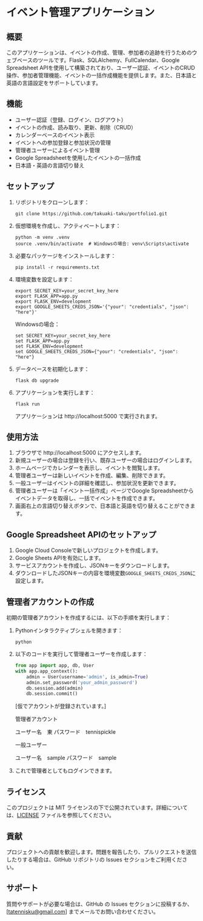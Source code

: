 # イベント管理アプリケーション

## 概要

このアプリケーションは、イベントの作成、管理、参加者の追跡を行うためのウェブベースのツールです。Flask、SQLAlchemy、FullCalendar、Google Spreadsheet APIを使用して構築されており、ユーザー認証、イベントのCRUD操作、参加者管理機能、イベントの一括作成機能を提供します。また、日本語と英語の言語設定をサポートしています。

## 機能

- ユーザー認証（登録、ログイン、ログアウト）
- イベントの作成、読み取り、更新、削除（CRUD）
- カレンダーベースのイベント表示
- イベントへの参加登録と参加状況の管理
- 管理者ユーザーによるイベント管理
- Google Spreadsheetを使用したイベントの一括作成
- 日本語・英語の言語切り替え

## セットアップ

1. リポジトリをクローンします：

   ```
   git clone https://github.com/takuaki-taku/portfolio1.git
   ```

2. 仮想環境を作成し、アクティベートします：

   ```
   python -m venv .venv
   source .venv/bin/activate  # Windowsの場合: venv\Scripts\activate
   ```

3. 必要なパッケージをインストールします：

   ```
   pip install -r requirements.txt
   ```

4. 環境変数を設定します：

   ```
   export SECRET_KEY=your_secret_key_here
   export FLASK_APP=app.py
   export FLASK_ENV=development
   export GOOGLE_SHEETS_CREDS_JSON='{"your": "credentials", "json": "here"}'
   ```

   Windowsの場合：

   ```
   set SECRET_KEY=your_secret_key_here
   set FLASK_APP=app.py
   set FLASK_ENV=development
   set GOOGLE_SHEETS_CREDS_JSON={"your": "credentials", "json": "here"}
   ```

5. データベースを初期化します：

   ```
   flask db upgrade
   ```

6. アプリケーションを実行します：

   ```
   flask run
   ```

   アプリケーションは http://localhost:5000 で実行されます。

## 使用方法

1. ブラウザで http://localhost:5000 にアクセスします。
2. 新規ユーザーの場合は登録を行い、既存ユーザーの場合はログインします。
3. ホームページでカレンダーを表示し、イベントを閲覧します。
4. 管理者ユーザーは新しいイベントを作成、編集、削除できます。
5. 一般ユーザーはイベントの詳細を確認し、参加状況を更新できます。
6. 管理者ユーザーは「イベント一括作成」ページでGoogle Spreadsheetからイベントデータを取得し、一括でイベントを作成できます。
7. 画面右上の言語切り替えボタンで、日本語と英語を切り替えることができます。

## Google Spreadsheet APIのセットアップ

1. Google Cloud Consoleで新しいプロジェクトを作成します。
2. Google Sheets APIを有効にします。
3. サービスアカウントを作成し、JSONキーをダウンロードします。
4. ダウンロードしたJSONキーの内容を環境変数`GOOGLE_SHEETS_CREDS_JSON`に設定します。

## 管理者アカウントの作成

初期の管理者アカウントを作成するには、以下の手順を実行します：

1. Pythonインタラクティブシェルを開きます：

   ```
   python
   ```

2. 以下のコードを実行して管理者ユーザーを作成します：

   ```python
   from app import app, db, User
   with app.app_context():
       admin = User(username='admin', is_admin=True)
       admin.set_password('your_admin_password')
       db.session.add(admin)
       db.session.commit()
   ```

   [仮でアカウントが登録されています。]
   
   管理者アカウント

   ユーザー名　東
   パスワード　tennispickle

   一般ユーザー

   ユーザー名　sample
   パスワード　sample

3. これで管理者としてもログインできます。

## ライセンス

このプロジェクトは MIT ライセンスの下で公開されています。詳細については、[LICENSE](LICENSE) ファイルを参照してください。

## 貢献

プロジェクトへの貢献を歓迎します。問題を報告したり、プルリクエストを送信したりする場合は、GitHub リポジトリの Issues セクションをご利用ください。

## サポート

質問やサポートが必要な場合は、GitHub の Issues セクションに投稿するか、[tatennisku@gmail.com] までメールでお問い合わせください。